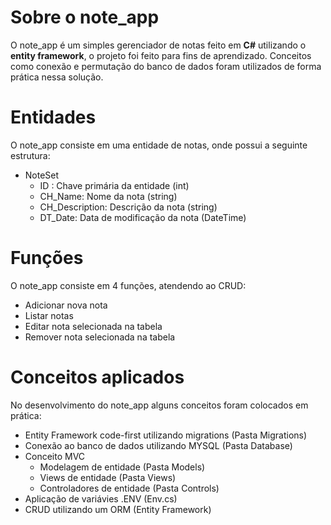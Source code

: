 ﻿# Sobre o note_app

O note_app é um simples gerenciador de notas feito em **C#** utilizando o **entity framework**, o projeto foi feito para fins de aprendizado. Conceitos como conexão e permutação do banco de dados foram utilizados de forma prática nessa solução.

# Entidades
O note_app consiste em uma entidade de notas, onde possui a seguinte estrutura:

 - NoteSet
	 - ID : Chave primária da entidade (int)
	 - CH_Name: Nome da nota (string)
	 - CH_Description: Descrição da nota (string)
	 - DT_Date: Data de modificação da nota (DateTime)

# Funções
O note_app consiste em 4 funções, atendendo ao CRUD:

 - Adicionar nova nota
 - Listar notas
 - Editar nota selecionada na tabela
 - Remover nota selecionada na tabela

# Conceitos aplicados
No desenvolvimento do note_app alguns conceitos foram colocados em prática:
	
 - Entity Framework code-first utilizando migrations (Pasta Migrations)
 - Conexão ao banco de dados utilizando MYSQL (Pasta Database)
 - Conceito MVC
 	- Modelagem de entidade (Pasta Models)
	- Views de entidade (Pasta Views)
 	- Controladores de entidade (Pasta Controls)
 - Aplicação de variávies .ENV (Env.cs)
 - CRUD utilizando um ORM (Entity Framework)


